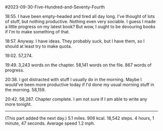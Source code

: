#2023-09-30-Five-Hundred-and-Seventy-Fourth

18:55.  I have been empty-headed and tired all day long.  I've thought of lots of stuff, but nothing productive.  Nothing even very sociable.  I guess I made a little progress on my latest book?  But wow, I ought to be devouring books if I'm to make something of that.

18:57.  Anyway.  I have ideas.  They probably suck, but I have them, so I should at least try to make quota.

19:02.  57,274.

19:49.  3,243 words on the chapter.  58,141 words on the file.  867 words of progress.

20:38.  I got distracted with stuff I usually do in the morning.  Maybe I would've been more productive today if I'd done my usual morning stuff in the morning.  58,159.

20:42.  58,287.  Chapter complete.  I am not sure if I am able to write any more tonight.

---
(This part added the next day.)  5.1 miles.  906 kcal.  18,542 steps.  4 hours, 1 minute, 47 seconds.  Average speed 1.2 mph.